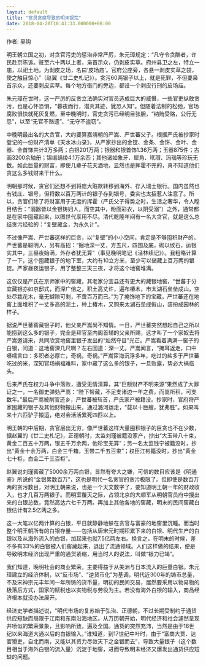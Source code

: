 ```yaml
---
layout: default
title: "官员贪腐导致的明末银荒"
date: 2018-04-20T10:41:33.000000+08:00
---
```


作者: 吴钩

明王朝立国之初，对贪官污吏的惩治非常严厉，朱元璋规定：“凡守令贪酷者，许民赴京陈诉。赃至六十两以上者，枭首示众，仍剥皮实草。府州县卫之左，特立一庙，以祀土地，为剥皮之场，名曰‘皮场庙’。官府公座旁，各悬一剥皮实草之袋，使之触目惊心”（赵翼《廿二史札记》）。贪污60两银子以上，就是死罪，不但要枭首示众，还要剥皮实草。每个地方衙门的旁边，都设一个剥皮行刑的皮场庙。

朱元璋在世时，这一严厉的反贪立法确实对官员造成巨大的威慑，一些官吏纵敢贪污，也是心怀恐惧，“暮夜而行，潜灭其迹，犹恐人知”。但随着法制的松弛，官场腐败很快就死灰复燃，至中晚明时，官吏贪污已经明目张胆，“纳贿受赂，公行无忌”，以至“无官不赂遗”、“无守不盗窃”。

中晚明最出名的大贪官，大约要算嘉靖朝的严嵩、严世蕃父子。根据严氏被抄家时登记的一份财产清单《天水冰山录》，从严家抄出的金锭、金条、金饼、金叶、金器、金首饰共计3万多两；白银201万两；银器和银首饰1.36万两；玉器875件；古画3200余轴册；锦缎绢绫4.1万余匹；其他诸如象牙、犀角、玳瑁、玛瑙等珍玩无数。如此巨量的财富，即使几辈子花天酒地，显然也是挥霍不完的，真不知道他们贪这么多钱财来干什么。

明朝那时候，贪官们还想不到将庞大赃款转移到海外、存入瑞士银行。国内虽然也有钱庄、银号，但将数以百万两计的银子存到银号，委实也太招惹人注意了。所以，贪官们除了将财富用于无度的挥霍（严氏父子得势之时，生活之奢华，令人瞠目结舌：“溺器皆以金银铸妇人，而空其中，粉面彩衣，以阴受溺”）之外，通常都是在家中囤藏起来，以图世代享用不尽。清代乾隆年间有一名大贪官，就是这么总结贪污经验的：“复壁藏金，为永久计”。

不过像严嵩、严世蕃这样的巨贪，以“复壁”的小小空间，肯定是不够囤积财产的。严世蕃是聪明人，另有高招：“掘地深一丈，方五尺，四围及底，砌以纹石，运银实其中，三昼夜始满，外存者犹无算”（事见晚明笔记《泾林续记》）。我粗略计算了一下，这个囤藏银子的地下室，大约有10立方米，至少可以储藏上百万两的银锭。严家昼夜运银子，用了整整三天三夜，才将这个地窖堆满。

这仅仅是严氏在京师家中的窖藏，其老家分宜县还有更大的藏银地窖，“世蕃于分宜藏银亦如京邸式，而深广倍之，积土高丈许，遍布椿木，市太湖石垒垒成山，空处尽栽花木，毫无罅隙可剩，不啻百万而已。”为了掩饰地下的宝藏，严世蕃还在地窖上面堆积了一丈多高的泥土，种上椿木，又购来太湖石垒成假山，装扮成园林的样子。

据说严世蕃窖藏银子时，他父亲严嵩尚不知情。一日，严世蕃突然想起自己之所以能捞到这么多的银子，完全是拜官至内阁首辅的父亲所赐，这才叫了一个家奴去将严嵩邀请来，共同欣赏地窖里银子发出的“灿然夺目”光芒。严嵩看着满满一窖子的白银，问道：这地窖深几尺啊？左右回道：深一丈。严嵩闻言，“掩耳返走，口中嗫嚅言曰：多积者必厚亡，奇祸，奇祸。”严嵩宦海沉浮多年，吃过的盐多于严世蕃吃过的米，深知官场祸福难料，家中藏了这么多的银子，一旦败露，势必大祸临头。

后来严氏在权力斗争中落败，遭受无情清算，其“巨额财产不明来源”果然成了大罪证之一，一名御史弹劾严嵩：“陛下帑藏，不足支诸边一年之费，而嵩所积，可支数年。”最后严嵩被削官还乡，严世蕃被斩首，严氏家产被籍没。抄家时，官府将严家囤藏的银子及其他财物搬出来，通过潞河运走，“载以十巨艘，犹弗胜”。如果叫来十六匹驴子搬运，绝对会活活累死四匹以上。

明王朝的中后期，贪官层出无穷，像严世蕃这样大量囤积银子的巨贪也不在少数，据赵翼的《廿二史札记》，正德朝时，太监刘瑾被籍没家产，抄出“大玉带八十束，黄金二百五十万两，银五千万余两，他珍宝无算”；另一名太监钱宁被籍没时，抄出“黄金十余万两，白金三千箱，玉带二千五百束”；权臣江彬籍没时，抄出“黄金七十柜，白金二千三百柜”。

赵翼说刘瑾窖藏了5000余万两白银，显然有夸大之嫌，可信的数目应该是《明通鉴》所说的“金银累数百万”，这也是明代一名贪官的贪污极限了。但即使是数百万两的贪污数目，对明王朝来说，也是一个天文数字了，要知道明王朝一年的财政收入，也才几百万两银子。而明室覆灭之际，占领北京的大顺军从明朝官员府中搜出来的白银总数，竟然高达六七千万两。再加上其他各地的窖藏，明末的民间窖藏白银估计有2.5亿两之多。

这一大笔以亿两计算的白银，平日就静静地躲在贪官与富豪的地窖里沉睡。而当时整个明王朝所有的白银存量——包括从唐宋元时期积累下来的白银、明代生产的白银以及从海外流入的白银，加起来也就7.5亿两左右。换言之，在明末的时候，差不多有33%的白银被人们窖藏起来，退出了流通领域。人们这样做的结果，便是导致明末经济出现严重的通货紧缩，用当时人的说法，叫做“银力已竭”。

我们知道，晚明社会的商业繁荣，主要得益于从美洲与日本流入的巨量白银。朱元璋建立的经济体制，以“反市场”、“逆货币化”为基调，明代近300年的铸币总量，不及宋神宗元丰年间一年所铸的货币量，明初的民间交易，居然要采用以物易物的极落后方式，国家的赋税也以实物税与劳役为主。若没有海外白银的输入，商品经济根本就没办法展开。

经济史学者描述说，“明代市场的复苏始于弘治、正德朝，不过长期受制约于通货供应短缺而局限于江南和东南沿海地区。从万历朝开始，明代经济和社会遽然呈现井喷似的繁荣景象，且影响所致，遍及全国。通货的突然充沛，当然是由于16世纪以来海道大通以后的白银输入。”谁知道，到17世纪中叶时，由于“富商大贾、达官猾吏，自北而南，又能以其资力尽敛天下之金银而去”，导致大量银子（这个数目相当于海外白银的流入量）沉淀于地窖，进而导致明末经济又爆发出通货供应短缺的问题。

